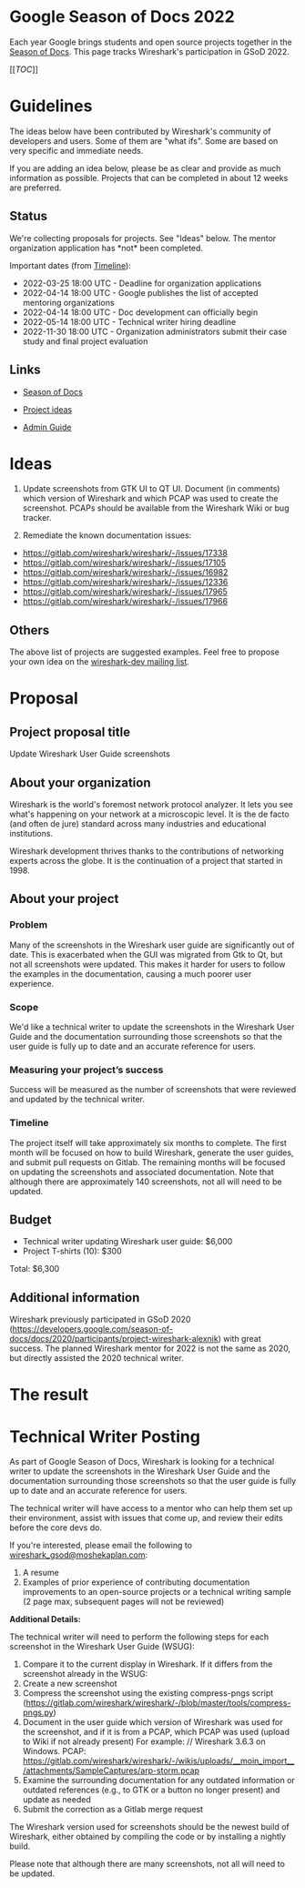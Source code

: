 # Google Season of Docs 2022

Each year Google brings students and open source projects together in the [Season of Docs](https://developers.google.com/season-of-docs). This page tracks Wireshark's participation in GSoD 2022.

[[_TOC_]]

# Guidelines

The ideas below have been contributed by Wireshark's community of developers and users. Some of them are "what ifs". Some are based on very specific and immediate needs.

If you are adding an idea below, please be as clear and provide as much information as possible. Projects that can be completed in about 12 weeks are preferred.

## Status

We're collecting proposals for projects. See "Ideas" below. The mentor organization application has \*not\* been completed.

Important dates (from [Timeline](https://developers.google.com/season-of-docs/docs/timeline)):
  - 2022-03-25 18:00 UTC - Deadline for organization applications
  - 2022-04-14 18:00 UTC - Google publishes the list of accepted mentoring organizations
  - 2022-04-14 18:00 UTC - Doc development can officially begin
  - 2022-05-14 18:00 UTC - Technical writer hiring deadline
  - 2022-11-30 18:00 UTC - Organization administrators submit their case study and final project evaluation

## Links

  - [Season of Docs](https://developers.google.com/season-of-docs)

  - [Project ideas](https://developers.google.com/season-of-docs/docs/project-ideas)

  - [Admin Guide](https://developers.google.com/season-of-docs/docs/admin-guide)

# Ideas

1. Update screenshots from GTK UI to QT UI. Document (in comments) which version of Wireshark and which PCAP was used to create the screenshot. PCAPs should be available from the Wireshark Wiki or bug tracker.

2. Remediate the known documentation issues:
* https://gitlab.com/wireshark/wireshark/-/issues/17338
* https://gitlab.com/wireshark/wireshark/-/issues/17105
* https://gitlab.com/wireshark/wireshark/-/issues/16982
* https://gitlab.com/wireshark/wireshark/-/issues/12336
* https://gitlab.com/wireshark/wireshark/-/issues/17965
* https://gitlab.com/wireshark/wireshark/-/issues/17966

## Others

The above list of projects are suggested examples. Feel free to propose your own idea on the [wireshark-dev mailing list](https://www.wireshark.org/lists/wireshark-dev/).

# Proposal
## Project proposal title
Update Wireshark User Guide screenshots

## About your organization
Wireshark is the world's foremost network protocol analyzer. It lets you see what's happening on your network at a microscopic level. It is the de facto (and often de jure) standard across many industries and educational institutions.

Wireshark development thrives thanks to the contributions of networking experts across the globe. It is the continuation of a project that started in 1998.

## About your project
### Problem
Many of the screenshots in the Wireshark user guide are significantly out of date. This is exacerbated when the GUI was migrated from Gtk to Qt, but not all screenshots were updated. This makes it harder for users to follow the examples in the documentation, causing a much poorer user experience.

### Scope
We'd like a technical writer to update the screenshots in the Wireshark User Guide and the documentation surrounding those screenshots so that the user guide is fully up to date and an accurate reference for users.

### Measuring your project’s success
Success will be measured as the number of screenshots that were reviewed and updated by the technical writer.

### Timeline
The project itself will take approximately six months to complete. The first month will be focused on how to build Wireshark, generate the user guides, and submit pull requests on Gitlab. The remaining months will be focused on updating the screenshots and associated documentation. Note that although there are approximately 140 screenshots, not all will need to be updated.

## Budget
- Technical writer updating Wireshark user guide: $6,000
- Project T-shirts (10): $300

Total: $6,300

## Additional information

Wireshark previously participated in GSoD 2020 (https://developers.google.com/season-of-docs/docs/2020/participants/project-wireshark-alexnik) with great success. The planned Wireshark mentor for 2022 is not the same as 2020, but directly assisted the 2020 technical writer.

# The result

# Technical Writer Posting

As part of Google Season of Docs, Wireshark is looking for a technical writer to update the screenshots in the Wireshark User Guide and the documentation surrounding those screenshots so that the user guide is fully up to date and an accurate reference for users.

The technical writer will have access to a mentor who can help them set up their environment, assist with issues that come up, and review their edits before the core devs do.

If you're interested, please email the following to wireshark_gsod@moshekaplan.com: 
1) A resume
2) Examples of prior experience of contributing documentation improvements to an open-source projects or a technical writing sample (2 page max, subsequent pages will not be reviewed)

**Additional Details:**

The technical writer will need to perform the following steps for each screenshot in the Wireshark User Guide (WSUG):
1) Compare it to the current display in Wireshark. If it differs from the screenshot already in the WSUG:
2) Create a new screenshot
3) Compress the screenshot using the existing compress-pngs script (https://gitlab.com/wireshark/wireshark/-/blob/master/tools/compress-pngs.py)
4) Document in the user guide which version of Wireshark was used for the screenshot, and if it is from a PCAP, which PCAP was used (upload to Wiki if not already present)
For example:
// Wireshark 3.6.3 on Windows. PCAP: https://gitlab.com/wireshark/wireshark/-/wikis/uploads/__moin_import__/attachments/SampleCaptures/arp-storm.pcap
5) Examine the surrounding documentation for any outdated information or outdated references (e.g., to GTK or a button no longer present) and update as needed
6) Submit the correction as a Gitlab merge request

The Wireshark version used for screenshots should be the newest build of Wireshark, either obtained by compiling the code or by installing a nightly build.

Please note that although there are many screenshots, not all will need to be updated.